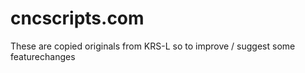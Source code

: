 # cncscripts.com

These are copied originals from KRS-L so to improve / suggest some featurechanges
